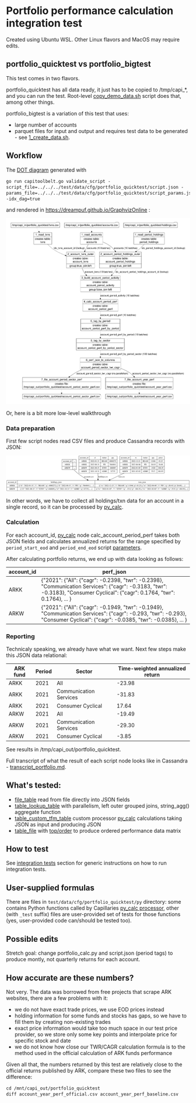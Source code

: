 # Portfolio performance calculation integration test

Created using Ubuntu WSL. Other Linux flavors and MacOS may require edits.

## portfolio_quicktest vs portfolio_bigtest

This test comes in two flavors. 

portfolio_quicktest has all data ready, it just has to be copied to /tmp/capi_*, and you can run the test. Root-level [copy_demo_data.sh](../../../copy_demo_data.sh) script does that, among other things.

portfolio_bigtest is a variation of this test that uses:
- large number of accounts
- parquet files for input and output 
and requires test data to be generated - see [1_create_data.sh](./bigtest_cloud/1_create_data.sh).

## Workflow

The [DOT diagram](../../../doc/glossary.md#dot-diagrams) generated with
```
go run capitoolbelt.go validate_script -script_file=../../../test/data/cfg/portfolio_quicktest/script.json -params_file=../../../test/data/cfg/portfolio_quicktest/script_params.json -idx_dag=true
```
and rendered in https://dreampuf.github.io/GraphvizOnline :

![drawing](./doc/dot-portfolio.svg)

Or, here is a bit more low-level walkthrough

### Data preparation

First few script nodes read CSV files and produce Cassandra records with JSON:

![Prepare data](doc/prepare-data.svg)

In other words, we have to collect all holdings/txn data for an account in a single record, so it can be processed by [py_calc](../../../doc/glossary.md#py_calc-processor).

### Calculation

For each account_id, [py_calc](../../../doc/glossary.md#py_calc-processor) node calc_account_period_perf takes both JSON fields and calculates annualized returns for the range specified by `period_start_eod` and `period_end_eod` script [parameters](../../../doc/scriptconfig.md#template-parameters).

After calculating portfolio returns, we end up with data looking as follows:

| account_id | perf_json |
| --- | --- |
| ARKK | {"2021": {"All": {"cagr": -0.2398, "twr": -0.2398}, "Communication Services": {"cagr": -0.3183, "twr": -0.3183}, "Consumer Cyclical": {"cagr": 0.1764, "twr": 0.1764}, ... } |
| ARKW | {"2021": {"All": {"cagr": -0.1949, "twr": -0.1949}, "Communication Services": {"cagr": -0.293, "twr": -0.293}, "Consumer Cyclical": {"cagr": -0.0385, "twr": -0.0385}, ... } |

### Reporting

Technicaly speaking, we already have what we want. Next few steps make this JSON data relational:

| ARK fund | Period | Sector | Time-weighted annualized return |
| --- |  --- | --- | --- |
| ARKK | 2021 | All | -23.98 |
| ARKK | 2021 |  Communication Services |  -31.83 |
| ARKK | 2021 |  Consumer Cyclical |  17.64 |
| ARKW | 2021 |  All |  -19.49 |
| ARKW | 2021 |  Communication Services |  -29.30 |
| ARKW | 2021 |  Consumer Cyclical |  -3.85 |

See results in /tmp/capi_out/portfolio_quicktest.

Full transcript of what the result of each script node looks like in Cassandra - [transcript_portfolio.md](./transcript_portfolio.md).

## What's tested:

- [file_table](../../../doc/glossary.md#file_table) read from file directly into JSON fields
- [table_lookup_table](../../../doc/glossary.md#table_lookup_table) with parallelism, left outer grouped joins, string_agg() aggregate function
- [table_custom_tfm_table](../../../doc/glossary.md#table_custom_tfm_table) custom processor [py_calc](../../../doc/glossary.md#py_calc-processor) calculations taking JSON as input and producing JSON
- [table_file](../../../doc/glossary.md#table_file) with [top/order](../../../doc/scriptconfig.md#wtop) to produce ordered performance data matrix

## How to test

See [integration tests](../../../doc/testing.md#integration-tests) section for generic instructions on how to run integration tests.

## User-supplied formulas

There are files in `test/data/cfg/portfolio_quicktest/py` directory: some contains Python functions called by Capillaries [py_calc processor](../../../doc/glossary.md#py_calc-processor), other (with `_test` suffix) files are user-provided set of tests for those functions (yes, user-provided code can/should be tested too). 

## Possible edits

Stretch goal: change portfolio_calc.py and script.json (period tags) to produce montly, not quarterly returns for each account.

## How accurate are these numbers?

Not very. The data was borrowed from free projects that scrape ARK websites, there are a few problems with it:
- we do not have exact trade prices, we use EOD prices instead
- holding information for some funds and stocks has gaps, so we have to fill them by creating non-existing trades
- exact price information would take too much space in our test price provider, so we store only some key points and interpolate price for specific stock and date
- we do not know how close our TWR/CAGR calculation formula is to the method used in the official calculation of ARK funds performance

Given all that, the numbers returned by this test are relatively close to the official returns published by ARK, compare these two files to see the difference:
```
cd /mnt/capi_out/portfolio_quicktest
diff account_year_perf_official.csv account_year_perf_baseline.csv
```